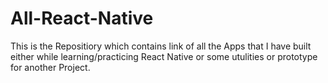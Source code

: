 # All-React-Native
This is the Repositiory which contains link of all the Apps that I have built either while learning/practicing React Native or some utulities or prototype for another Project.
